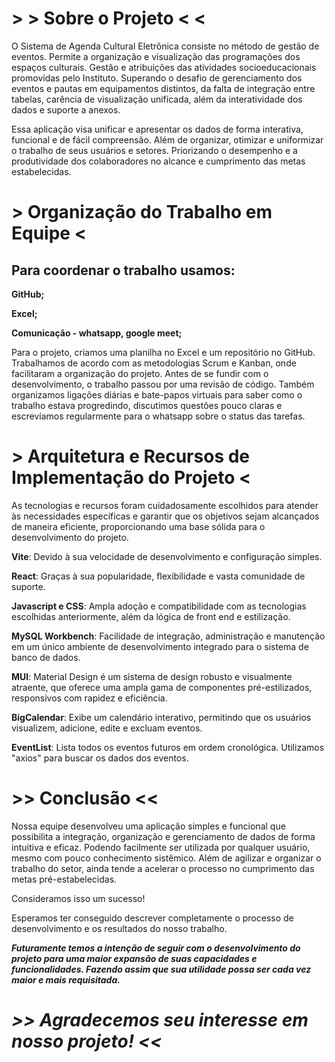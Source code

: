 # **> > Sobre o Projeto < <**

O Sistema de Agenda Cultural Eletrônica consiste no método de gestão de eventos.
Permite a organização e visualização das programações dos espaços culturais.
Gestão e atribuições das atividades socioeducacionais promovidas pelo Instituto.
Superando o desafio de gerenciamento dos eventos e pautas em equipamentos distintos, da falta de integração entre tabelas, carência de visualização unificada, além da interatividade dos dados e suporte a anexos.

Essa aplicação visa unificar e apresentar os dados de forma interativa, funcional e de fácil compreensão.
Além de organizar, otimizar e uniformizar o trabalho de seus usuários e setores. 
Priorizando o desempenho e a produtividade dos colaboradores no alcance e cumprimento das metas estabelecidas.


# **> Organização do Trabalho em Equipe <**

## **Para coordenar o trabalho usamos:**
**GitHub;**

**Excel;**

**Comunicação - whatsapp, google meet;**

Para o projeto, criamos uma planilha no Excel e um repositório no GitHub. Trabalhamos de acordo com as metodologias Scrum e Kanban, onde facilitaram a organização do projeto. Antes de se fundir com o desenvolvimento, o trabalho passou por uma revisão de código. 
Também organizamos ligações diárias e bate-papos virtuais para saber como o trabalho estava progredindo, discutimos questões pouco claras e escrevíamos regularmente para o whatsapp sobre o status das tarefas. 


# **> Arquitetura e Recursos de Implementação do Projeto <**
As tecnologias e recursos foram cuidadosamente escolhidos para atender às necessidades específicas e garantir que os objetivos sejam alcançados de maneira eficiente, proporcionando uma base sólida para o desenvolvimento do projeto.

 **Vite**: Devido à sua velocidade de desenvolvimento e configuração simples.

 **React**: Graças à sua popularidade, flexibilidade e vasta comunidade de suporte.

**Javascript e CSS**: Ampla adoção e compatibilidade com as tecnologias escolhidas anteriormente, além da lógica de front end e estilização.

**MySQL Workbench**: Facilidade de integração, administração  e manutenção em um único ambiente de desenvolvimento integrado para o sistema de banco de dados.

 **MUI**: Material Design é um sistema de design robusto e visualmente atraente, que oferece uma ampla gama de componentes pré-estilizados, responsivos com rapidez e eficiência.

 **BigCalendar**: Exibe um calendário interativo, permitindo que os usuários visualizem, adicione, edite e excluam eventos.

**EventList**: Lista todos os eventos futuros em ordem cronológica. Utilizamos "axios" para buscar os dados dos eventos.

# **>> Conclusão <<**
Nossa equipe desenvolveu uma aplicação simples e funcional que possibilita a integração, organização e gerenciamento de dados de forma intuitiva e eficaz.
Podendo facilmente ser utilizada por qualquer usuário, mesmo com pouco conhecimento sistêmico. Além de agilizar e organizar o trabalho do setor, ainda tende a acelerar o processo no cumprimento das metas pré-estabelecidas.

Consideramos isso um sucesso!

Esperamos ter conseguido descrever completamente o processo de desenvolvimento e os resultados do nosso trabalho.

_**Futuramente temos a intenção de seguir com o desenvolvimento do projeto para uma maior expansão 
de suas capacidades e funcionalidades.
Fazendo assim que sua utilidade possa ser cada vez maior e mais requisitada.**_

# _**>> Agradecemos seu interesse em nosso projeto! <<**_
